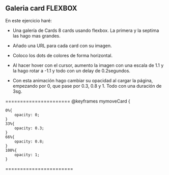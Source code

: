 ## Galeria card FLEXBOX

En este ejercicio haré:

* Una galería de Cards 8 cards usando flexbox. La primera y la septima las hago mas grandes.
* Añado una URL para cada card con su imagen.
* Coloco los dots de colores de forma horizontal.

* Al hacer hover con el cursor, aumento la imagen con una escala de 1.1 y 
  la hago rotar a  -1.1 y todo con un delay de 0.2segundos.
* Con esta animación hago cambiar su opacidad al cargar la página, 
  empezando por 0, que pase por 0.3, 0.8 y 1. Todo con una duración de 3sg.

======================
@keyframes mymoveCard {

    0%{
        opacity: 0;
    }
    33%{
        opacity: 0.3;    
    }
    66%{
        opacity: 0.8;
    }
    100%{
        opacity: 1;
    }


=======================






